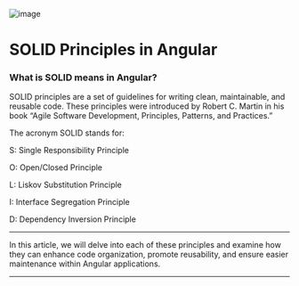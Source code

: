 ![image](https://github.com/user-attachments/assets/2be2588a-8348-4f07-9505-1d22e3ae41ae)

# SOLID Principles in Angular

### What is SOLID means in Angular?

SOLID principles are a set of guidelines for writing clean, maintainable, and reusable code. These principles were introduced by Robert C. Martin in his book “Agile Software Development, Principles, Patterns, and Practices.”

The acronym SOLID stands for:

S: Single Responsibility Principle

O: Open/Closed Principle

L: Liskov Substitution Principle

I: Interface Segregation Principle

D: Dependency Inversion Principle

---

In this article, we will delve into each of these principles and examine how they can enhance code organization, promote reusability, and ensure easier maintenance within Angular applications.

---


